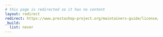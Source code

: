 ```yaml
---
# this page is redirected so it has no content
layout: redirect
redirect: https://www.prestashop-project.org/maintainers-guide/license/
_build:
  list: never
---
```

